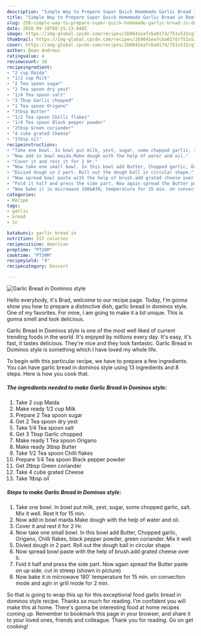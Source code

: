 ```yaml
---
description: "Simple Way to Prepare Super Quick Homemade Garlic Bread in Dominos style"
title: "Simple Way to Prepare Super Quick Homemade Garlic Bread in Dominos style"
slug: 250-simple-way-to-prepare-super-quick-homemade-garlic-bread-in-dominos-style
date: 2020-09-18T08:31:13.848Z
image: https://img-global.cpcdn.com/recipes/2b9841eafcba017d/751x532cq70/garlic-bread-in-dominos-style-recipe-main-photo.jpg
thumbnail: https://img-global.cpcdn.com/recipes/2b9841eafcba017d/751x532cq70/garlic-bread-in-dominos-style-recipe-main-photo.jpg
cover: https://img-global.cpcdn.com/recipes/2b9841eafcba017d/751x532cq70/garlic-bread-in-dominos-style-recipe-main-photo.jpg
author: Dean Andrews
ratingvalue: 4
reviewcount: 10
recipeingredient:
- "2 cup Maida"
- "1/2 cup Milk"
- "2 Tea spoon sugar"
- "2 Tea spoon dry yest"
- "1/4 Tea spoon salt"
- "3 Tbsp Garlic chopped"
- "1 Tea spoon Origano"
- "3tbsp Butter"
- "1/2 Tea spoon Chilli flakes"
- "1/4 Tea spoon Black pepper powder"
- "2tbsp Green coriander"
- "4 cube grated Cheese"
- "1tbsp oil"
recipeinstructions:
- "Take one bowl. In bowl put milk, yest, sugar, some chopped garlic, salt. Mix it well. Rest it for 15 min."
- "Now add in bowl maida.Make dough with the help of water and oil."
- "Cover it and rest it for 2 Hr."
- "Now take one small bowl. In this bowl add Butter, Chopped garlic, Origano, Chilli flakes, black pepper powder, green coriander. Mix it well."
- "Divied dough in 2 part. Roll out the dough ball in circular shape."
- "Now spread bowl paste with the help of brush.add grated cheese over it."
- "Fold it half and press the side part. Now again spread the Butter paste on up side. cut in streep (shown in picture)"
- "Now bake it in microwave 180&#39; temperature for 15 min. on convection mode and agin in grill mode for 2 min."
categories:
- Recipe
tags:
- garlic
- bread
- in

katakunci: garlic bread in 
nutrition: 157 calories
recipecuisine: American
preptime: "PT26M"
cooktime: "PT39M"
recipeyield: "4"
recipecategory: Dessert

---
```



![Garlic Bread in Dominos style](https://img-global.cpcdn.com/recipes/2b9841eafcba017d/751x532cq70/garlic-bread-in-dominos-style-recipe-main-photo.jpg)

Hello everybody, it's Brad, welcome to our recipe page. Today, I'm gonna show you how to prepare a distinctive dish, garlic bread in dominos style. One of my favorites. For mine, I am going to make it a bit unique. This is gonna smell and look delicious.

Garlic Bread in Dominos style is one of the most well liked of current trending foods in the world. It's enjoyed by millions every day. It's easy, it's fast, it tastes delicious. They're nice and they look fantastic. Garlic Bread in Dominos style is something which I have loved my whole life.




To begin with this particular recipe, we have to prepare a few ingredients. You can have garlic bread in dominos style using 13 ingredients and 8 steps. Here is how you cook that.

<!--inarticleads1-->

##### The ingredients needed to make Garlic Bread in Dominos style:

1. Take 2 cup Maida
1. Make ready 1/2 cup Milk
1. Prepare 2 Tea spoon sugar
1. Get 2 Tea spoon dry yest
1. Take 1/4 Tea spoon salt
1. Get 3 Tbsp Garlic chopped
1. Make ready 1 Tea spoon Origano
1. Make ready 3tbsp Butter
1. Take 1/2 Tea spoon Chilli flakes
1. Prepare 1/4 Tea spoon Black pepper powder
1. Get 2tbsp Green coriander
1. Take 4 cube grated Cheese
1. Take 1tbsp oil




<!--inarticleads2-->

##### Steps to make Garlic Bread in Dominos style:

1. Take one bowl. In bowl put milk, yest, sugar, some chopped garlic, salt. Mix it well. Rest it for 15 min.
1. Now add in bowl maida.Make dough with the help of water and oil.
1. Cover it and rest it for 2 Hr.
1. Now take one small bowl. In this bowl add Butter, Chopped garlic, Origano, Chilli flakes, black pepper powder, green coriander. Mix it well.
1. Divied dough in 2 part. Roll out the dough ball in circular shape.
1. Now spread bowl paste with the help of brush.add grated cheese over it.
1. Fold it half and press the side part. Now again spread the Butter paste on up side. cut in streep (shown in picture)
1. Now bake it in microwave 180&#39; temperature for 15 min. on convection mode and agin in grill mode for 2 min.




So that is going to wrap this up for this exceptional food garlic bread in dominos style recipe. Thanks so much for reading. I'm confident you will make this at home. There's gonna be interesting food at home recipes coming up. Remember to bookmark this page in your browser, and share it to your loved ones, friends and colleague. Thank you for reading. Go on get cooking!
